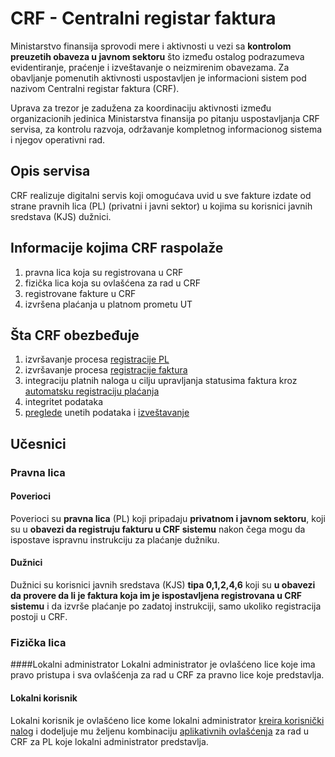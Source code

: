 # CRF - Centralni registar faktura

Ministarstvo finansija sprovodi mere i aktivnosti u vezi sa **kontrolom preuzetih obaveza u javnom sektoru** što između ostalog podrazumeva evidentiranje, praćenje i izveštavanje o neizmirenim obavezama. Za obavljanje pomenutih aktivnosti uspostavljen je informacioni sistem pod nazivom Centralni registar faktura (CRF).

Uprava za trezor je zadužena za koordinaciju aktivnosti između organizacionih jedinica Ministarstva finansija po pitanju uspostavljanja CRF servisa, za kontrolu razvoja, održavanje kompletnog informacionog sistema i njegov operativni rad.

## Opis servisa
CRF realizuje digitalni servis koji omogućava uvid u sve fakture izdate od strane pravnih lica (PL) (privatni i javni sektor) u kojima su korisnici javnih sredstava (KJS) dužnici.

## Informacije kojima CRF raspolaže
1. pravna lica koja su registrovana u CRF
2. fizička lica koja su ovlašćena za rad u CRF
3. registrovane fakture u CRF
4. izvršena plaćanja u platnom prometu UT
## Šta CRF obezbeđuje
1. izvršavanje procesa [registracije PL](https://crf.trezor.gov.rs/docs/user/register/)
2. izvršavanje procesa [registracije faktura](https://crf.trezor.gov.rs/docs/user/register-invoice/)
3. integraciju platnih naloga u cilju upravljanja statusima faktura kroz [automatsku registraciju plaćanja](https://crf.trezor.gov.rs/docs/user/invoices/settlement/)
4. integritet podataka
5. [preglede](https://crf.trezor.gov.rs/docs/user/invoices/list/) unetih podataka i [izveštavanje](https://crf.trezor.gov.rs/docs/user/reporting/)
## Učesnici
### Pravna lica
#### Poverioci
Poverioci su **pravna lica** (PL) koji pripadaju **privatnom i javnom sektoru**, koji su u **obavezi da registruju fakturu u CRF sistemu** nakon čega mogu da ispostave ispravnu instrukciju za plaćanje dužniku.

#### Dužnici
Dužnici su korisnici javnih sredstava (KJS) **tipa 0,1,2,4,6** koji su **u obavezi da provere da li je faktura koja im je ispostavljena registrovana u CRF sistemu** i da izvrše plaćanje po zadatoj instrukciji, samo ukoliko registracija postoji u CRF.

### Fizička lica
####Lokalni administrator
Lokalni administrator je ovlašćeno lice koje ima pravo pristupa i sva ovlašćenja za rad u CRF za pravno lice koje predstavlja.

#### Lokalni korisnik
Lokalni korisnik je ovlašćeno lice kome lokalni administrator [kreira korisnički nalog](https://crf.trezor.gov.rs/docs/user/user-administration/user-create/) i dodeljuje mu željenu kombinaciju [aplikativnih ovlašćenja](https://crf.trezor.gov.rs/docs/user/user-administration/authorization/) za rad u CRF za PL koje lokalni administrator predstavlja.
